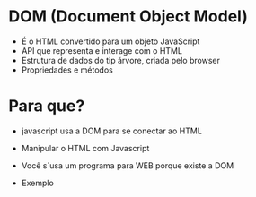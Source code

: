 # DOM (Document Object Model)

* É o HTML convertido para um objeto JavaScript
* API que representa e interage com o HTML
* Estrutura de dados do tip árvore, criada pelo browser
* Propriedades e métodos

# Para que?

* javascript usa a DOM para se conectar ao HTML
* Manipular o HTML com Javascript
* Você s´usa um programa para WEB porque existe a DOM


* Exemplo
